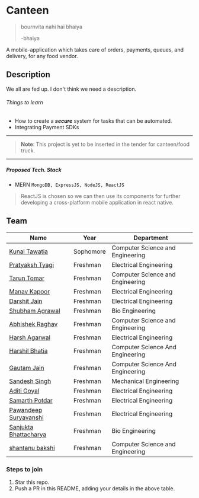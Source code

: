 # Canteen

> bournvita nahi hai bhaiya
> 
> -bhaiya

A mobile-application which takes care of orders, payments, queues, and delivery, for any food vendor.
## Description
We all are fed up. I don't think we need a description.
###### Things to learn
- How to create a ***secure*** system for tasks that can be automated.
- Integrating Payment SDKs
___

> **Note**: This project is yet to be inserted in the tender for canteen/food truck.

___
##### Proposed Tech. Stack
- MERN `MongoDB, ExpressJS, NodeJS, ReactJS`
> ReactJS is chosen so we can then use its components for further developing a cross-platform mobile application in react native.

## Team

|Name|Year|Department|
|--|--|--|
|[Kunal Tawatia](https://github.com/kunaltawatia)| Sophomore|Computer Science and Engineering|
|[Pratyaksh Tyagi](https://github.com/pratyaksh123)|Freshman|Electrical Engineering|
|[Tarun Tomar](https://github.com/TarunTomar122)|Freshman|Computer Science and Engineering|
|[Manav Kapoor](https://github.com/pratyaksh123)|Freshman|Electrical Engineering|
|[Darshit Jain](https://github.com/DarshitJain04)|Freshman|Electrical Engineering|
|[Shubham Agrawal](https://github.com/agrawalshubham01)|Freshman|Bio Engineering|
|[Abhishek Raghav](https://github.com/imraghav20)|Freshman|Computer Science and Engineering|
|[Harsh Agarwal](https://github.com/harsh-ux)|Freshman|Electrical Engineering|
|[Harshil Bhatia](https://github.com/HarshilBhatia)|Freshman|Computer Science And Engineering|
|[Gautam Jain](https://github.com/gautamjain9615)|Freshman|Computer Science And Engineering|
|[Sandesh Singh](https://github.com/Sandesh1013)|Freshman|Mechanical Engineering|
|[Aditi Goyal](https://github.com/gaditi123)|Freshman|Electrical Engineering|
|[Samarth Potdar](https://github.com/samarth-1729)|Freshman|Electrical Engineering|
|[Pawandeep Suryavanshi](https://github.com/PawanSuryavanshi95)|Freshman|Electrical Engineering|
|[Sanjukta Bhattacharya](https://github.com/bsanjukta235)|Freshman|Bio Engineering|
|[shantanu bakshi](https://github.com/shangit261)|Freshman|Computer Science and Engineering|

### Steps to join

 1. Star this repo.
 2. Push a PR in this README, adding your details in the above table.
